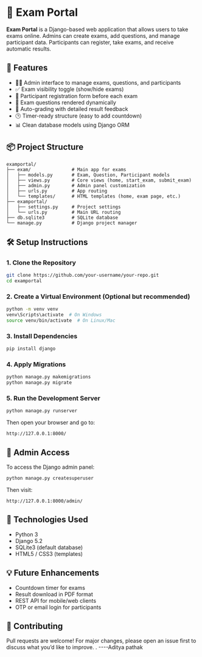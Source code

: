 # 📝 Exam Portal

**Exam Portal** is a Django-based web application that allows users to take exams online. Admins can create exams, add questions, and manage participant data. Participants can register, take exams, and receive automatic results.

## 🚀 Features

- 👨‍🏫 Admin interface to manage exams, questions, and participants
- ✅ Exam visibility toggle (show/hide exams)
- 🧑 Participant registration form before each exam
- 🧠 Exam questions rendered dynamically
- 🧮 Auto-grading with detailed result feedback
- 🕒 Timer-ready structure (easy to add countdown)
- 📊 Clean database models using Django ORM

## 📦 Project Structure

```
examportal/
├── exam/               # Main app for exams
│   ├── models.py       # Exam, Question, Participant models
│   ├── views.py        # Core views (home, start_exam, submit_exam)
│   ├── admin.py        # Admin panel customization
│   ├── urls.py         # App routing
│   └── templates/      # HTML templates (home, exam page, etc.)
├── examportal/
│   ├── settings.py     # Project settings
│   └── urls.py         # Main URL routing
├── db.sqlite3          # SQLite database
└── manage.py           # Django project manager
```

## 🛠️ Setup Instructions

### 1. Clone the Repository

```bash
git clone https://github.com/your-username/your-repo.git
cd examportal
```

### 2. Create a Virtual Environment (Optional but recommended)

```bash
python -m venv venv
venv\Scripts\activate  # On Windows
source venv/bin/activate  # On Linux/Mac
```

### 3. Install Dependencies

```bash
pip install django
```

### 4. Apply Migrations

```bash
python manage.py makemigrations
python manage.py migrate
```

### 5. Run the Development Server

```bash
python manage.py runserver
```

Then open your browser and go to:

```
http://127.0.0.1:8000/
```

## 🔑 Admin Access

To access the Django admin panel:

```bash
python manage.py createsuperuser
```

Then visit:

```
http://127.0.0.1:8000/admin/
```

## 📌 Technologies Used

- Python 3
- Django 5.2
- SQLite3 (default database)
- HTML5 / CSS3 (templates)

## 💡 Future Enhancements

- Countdown timer for exams
- Result download in PDF format
- REST API for mobile/web clients
- OTP or email login for participants

## 🙌 Contributing

Pull requests are welcome! For major changes, please open an issue first to discuss what you’d like to improve.
.
----Aditya pathak 
